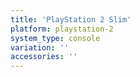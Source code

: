 ```yaml
---
title: 'PlayStation 2 Slim'
platform: playstation-2
system_type: console
variation: ''
accessories: ''
---
```

